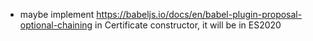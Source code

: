 + maybe implement https://babeljs.io/docs/en/babel-plugin-proposal-optional-chaining in Certificate constructor, it will be in ES2020
